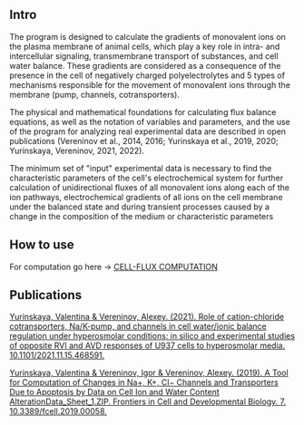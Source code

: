 ## Intro
The program is designed to calculate the gradients of monovalent ions on the plasma membrane of
animal cells, which play a key role in intra- and intercellular signaling, transmembrane transport of
substances, and cell water balance. These gradients are considered as a consequence of the presence in
the cell of negatively charged polyelectrolytes and 5 types of mechanisms responsible for the movement
of monovalent ions through the membrane (pump, channels, cotransporters).
 
 The physical and mathematical foundations for calculating flux balance equations, as well as the notation of variables and
parameters, and the use of the program for analyzing real experimental data are described in open
publications (Vereninov et al., 2014, 2016; Yurinskaya et al., 2019, 2020; Yurinskaya, Vereninov,
2021, 2022). 

 The minimum set of "input" experimental data is necessary to find the characteristic parameters of the
cell's electrochemical system for further calculation of unidirectional fluxes of all monovalent ions along
each of the ion pathways, electrochemical gradients of all ions on the cell membrane under the
balanced state and during transient processes caused by a change in the composition of the medium or
characteristic parameters

## How to use

For computation go here -> [CELL-FLUX COMPUTATION](https://vereninov.com/cellionfluxes)

## Publications

[Yurinskaya, Valentina & Vereninov, Alexey. (2021). Role of cation-chloride cotransporters, Na/K-pump, and channels in cell water/ionic balance regulation under hyperosmolar conditions: in silico and experimental studies of opposite RVI and AVD responses of U937 cells to hyperosmolar media. 10.1101/2021.11.15.468591. ](https://www.researchgate.net/publication/356271762_Role_of_cation-chloride_cotransporters_NaK-pump_and_channels_in_cell_waterionic_balance_regulation_under_hyperosmolar_conditions_in_silico_and_experimental_studies_of_opposite_RVI_and_AVD_responses_of)

[Yurinskaya, Valentina & Vereninov, Igor & Vereninov, Alexey. (2019). A Tool for Computation of Changes in Na+, K+, Cl− Channels and Transporters Due to Apoptosis by Data on Cell Ion and Water Content AlterationData_Sheet_1.ZIP. Frontiers in Cell and Developmental Biology. 7. 10.3389/fcell.2019.00058.](https://www.researchgate.net/publication/332490963_A_Tool_for_Computation_of_Changes_in_Na_K_Cl-_Channels_and_Transporters_Due_to_Apoptosis_by_Data_on_Cell_Ion_and_Water_Content_AlterationData_Sheet_1ZIP)
 
 
